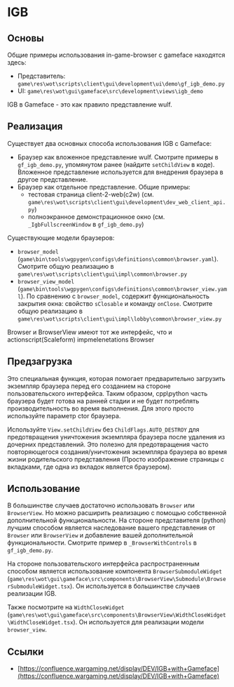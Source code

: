 # IGB

## Основы

Общие примеры использования in-game-browser с gameface находятся здесь:

-   Представитель: `game\res\wot\scripts\client\gui\development\ui\demo\gf_igb_demo.py`
-   UI: `game\res\wot\gui\gameface\src\development\views\igb_demo`

IGB в Gameface - это как правило представление wulf.

## Реализация

Существует два основных способа использования IGB с Gameface:

-   Браузер как вложенное представление wulf. Смотрите примеры в `gf_igb_demo.py`, упомянутом ранее (найдите `setChildView` в коде). Вложенное представление используется для внедрения браузера в другое представление.
-   Браузер как отдельное представление. Общие примеры:
    -   тестовая страница client-2-web(c2w) (см. `game\res\wot\scripts\client\gui\development\dev_web_client_api.py`)
    -   полноэкранное демонстрационное окно (см. `_IgbFullscreenWindow` в `gf_igb_demo.py`)

Существующие модели браузеров:

-   `browser_model` (`game\bin\tools\wgpygen\configs\definitions\common\browser.yaml`). Смотрите общую реализацию в `game\res\wot\scripts\client\gui\impl\common\browser.py`
-   `browser_view_model` (`game\bin\tools\wgpygen\configs\definitions\common\browser_view.yaml`). По сравнению с `browser_model`, содержит функциональность закрытия окна: свойство `sClosable` и команду `onClose`. Смотрите общую реализацию в `game\res\wot\scripts\client\gui\impl\lobby\common\browser_view.py`

Browser и BrowserView имеют тот же интерфейс, что и actionscript(Scaleform) impmelenetations Browser

## Предзагрузка

Это специальная функция, которая помогает предварительно загрузить экземпляр браузера перед его созданием на стороне пользовательского интерфейса. Таким образом, cpp\python часть браузера будет готова на ранней стадии и не будет потреблять производительность во время выполнения. Для этого просто используйте параметр ctor браузера.

Используйте `View.setChildView` без `ChildFlags.AUTO_DESTROY` для предотвращения уничтожения экземпляра браузера после удаления из дочерних представлений. Это полезно для предотвращения часто повторяющегося создания/уничтожения экземпляра браузера во время жизни родительского представления (Просто изображение страницы с вкладками, где одна из вкладок является браузером).

## Использование

В большинстве случаев достаточно использовать `Browser` или `BrowserView`. Но можно расширить реализацию с помощью собственной дополнительной функциональности. На стороне представителя (python) лучшим способом является наследование вашего представления от `Browser` или `BrowserView` и добавление вашей дополнительной функциональности. Смотрите пример в `_BrowserWithControls` в `gf_igb_demo.py`.

На стороне пользовательского интерфейса распространенным способом является использование компонента `BrowserSubmoduleWidget` (`game\res\wot\gui\gameface\src\components\BrowserView\Submodule\BrowserSubmoduleWidget.tsx`). Он используется в большинстве случаев реализации IGB.

Также посмотрите на `WidthCloseWidget` (`game\res\wot\gui\gameface\src\components\BrowserView\WidthCloseWidget\WidthCloseWidget.tsx`). Он используется для реализации модели `browser_view`.

## Ссылки

-   [https://confluence.wargaming.net/display/DEV/IGB+with+Gameface](https://confluence.wargaming.net/display/DEV/IGB+with+Gameface)
